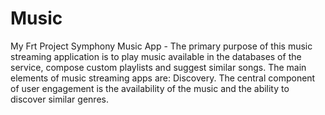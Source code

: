 # Music
My Frt Project
Symphony Music App - 
The primary purpose of this music streaming application is to play music available in the databases of the service, compose custom playlists and suggest similar songs. The main elements of music streaming apps are: Discovery. The central component of user engagement is the availability of the music and the ability to discover similar genres.
